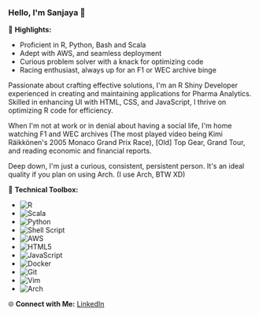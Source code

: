 ### Hello, I'm Sanjaya 👋


🌟 **Highlights:**
- Proficient in R, Python, Bash and Scala
- Adept with AWS, and seamless deployment
- Curious problem solver with a knack for optimizing code
- Racing enthusiast, always up for an F1 or WEC archive binge


Passionate about crafting effective solutions, I'm an R Shiny Developer experienced in creating and maintaining applications for Pharma Analytics. Skilled in  enhancing UI with HTML, CSS, and JavaScript, I thrive on optimizing R code for efficiency.


When I'm not at work or in denial about having a social life, I'm home watching F1 and WEC archives (The most played video being Kimi Räikkönen's 2005 Monaco Grand Prix Race), [Old] Top Gear, Grand Tour, and reading economic and financial reports.

Deep down, I'm just a curious, consistent, persistent person. It's an ideal quality if you plan on using Arch. (I use Arch, BTW XD)

🚀 **Technical Toolbox:**

- ![R](https://img.shields.io/badge/r-%23276DC3.svg?style=for-the-badge&logo=r&logoColor=white)
- ![Scala](https://img.shields.io/badge/scala-%23DC322F.svg?style=for-the-badge&logo=scala&logoColor=white)
- ![Python](https://img.shields.io/badge/python-3670A0?style=for-the-badge&logo=python&logoColor=ffdd54)
- ![Shell Script](https://img.shields.io/badge/shell_script-%23121011.svg?style=for-the-badge&logo=gnu-bash&logoColor=white)
- ![AWS](https://img.shields.io/badge/AWS-%23FF9900.svg?style=for-the-badge&logo=amazon-aws&logoColor=white)
- ![HTML5](https://img.shields.io/badge/html5-%23E34F26.svg?style=for-the-badge&logo=html5&logoColor=white)
- ![JavaScript](https://img.shields.io/badge/javascript-%23323330.svg?style=for-the-badge&logo=javascript&logoColor=%23F7DF1E)
- ![Docker](https://img.shields.io/badge/docker-%230db7ed.svg?style=for-the-badge&logo=docker&logoColor=white)
- ![Git](https://img.shields.io/badge/git-%23F05033.svg?style=for-the-badge&logo=git&logoColor=white)
- ![Vim](https://img.shields.io/badge/VIM-%2311AB00.svg?style=for-the-badge&logo=vim&logoColor=white)
- ![Arch](https://img.shields.io/badge/Arch%20Linux-1793D1?logo=arch-linux&logoColor=fff&style=for-the-badge)


🌐 **Connect with Me:**  [LinkedIn](https://www.linkedin.com/in/sanjaya-j-shetty)

